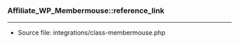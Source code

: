 ### Affiliate_WP_Membermouse::reference_link

----

- Source file: integrations/class-membermouse.php
